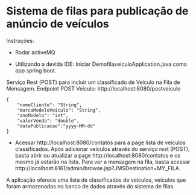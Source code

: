 # Sistema de filas para publicação de anúncio de veículos

Instruções:

- Rodar activeMQ 

- Utilizando a devida IDE: Iniciar DemofilaveiculoApplication.java como app spring boot.

Serviço Rest (POST) para incluir um classificado de Veiculo na Fila de Mensagem.
Endpoint POST Veículo:
http://localhost:8080/postveiculo
```
{
    "nomeCliente": "String",
    "marcaModeloVeiculo": "String",
    "anoModelo": "int",
    "valorVenda": "double",
    "dataPublicacao":"yyyy-MM-dd"
}
```

- Acessar http://localhost:8080/contatos para a page lista de veículos classificados. Após adicionar veículos através do serviço rest (POST), basta abrir ou atualizar a page http://localhost:8080/contatos e os mesmo já estarão na lista. Para ver a mensagem na fila, basta acessar http://localhost:8161/admin/browse.jsp?JMSDestination=MY_FILA.

A aplicação oferece uma lista de classificados de veículos, veículos que foram armazenadas no banco de dados através do sistema de filas. 
